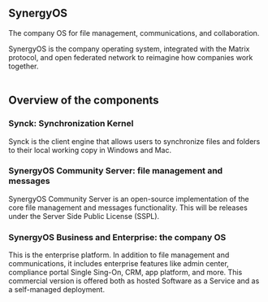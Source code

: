## SynergyOS

The company OS for file management, communications, and collaboration.

SynergyOS is the company operating system, integrated with the Matrix protocol, and open federated network to reimagine how companies work together. 
<br>
<br>

## Overview of the components

### Synck: Synchronization Kernel

Synck is the client engine that allows users to synchronize files and folders to their local working copy in Windows and Mac. 

### SynergyOS Community Server: file management and messages

SynergyOS Community Server is an open-source implementation of the core file management and messages functionality. This will be releases under the Server Side Public License (SSPL).

### SynergyOS Business and Enterprise: the company OS

This is the enterprise platform. In addition to file management and communications, it includes enterprise features like admin center, compliance portal Single Sing-On, CRM, app platform, and more. This commercial version is offered both as hosted Software as a Service and as a self-managed deployment.
